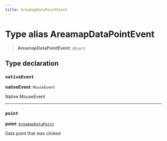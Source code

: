 ```yaml
---
title: AreamapDataPointEvent
---
```


# Type alias AreamapDataPointEvent

> **AreamapDataPointEvent**: `object`

## Type declaration

### `nativeEvent`

**nativeEvent**: `MouseEvent`

Native MouseEvent

***

### `point`

**point**: [`AreamapDataPoint`](../../sdk-ui/type-aliases/type-alias.AreamapDataPoint.md)

Data point that was clicked

